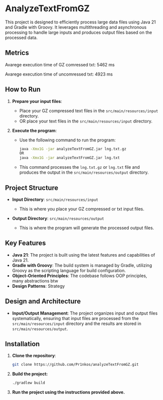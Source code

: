 # AnalyzeTextFromGZ

This project is designed to efficiently process large data files using Java 21 and Gradle with Groovy. It leverages multithreading and asynchronous processing to handle large inputs and produces output files based on the processed data.

## Metrics
Avarege execution time of GZ comressed txt: 5462 ms

Avarege execution time of uncomressed txt: 4923 ms

## How to Run

1. **Prepare your input files**:
   - Place your GZ compressed text files in the `src/main/resources/input` directory.
   - OR place your text files in the `src/main/resources/input` directory.

2. **Execute the program**:
   - Use the following command to run the program:
     ```bash
     java -Xmx1G -jar analyzeTextFromGZ.jar lng.txt.gz
     OR
     java -Xmx1G -jar analyzeTextFromGZ.jar lng.txt
     ```
   - This command processes the `lng.txt.gz` or `lng.txt` file and produces the output in the `src/main/resources/output` directory.

## Project Structure

- **Input Directory**: `src/main/resources/input`
  - This is where you place your GZ compressed or txt input files.

- **Output Directory**: `src/main/resources/output`
  - This is where the program will generate the processed output files.

## Key Features

- **Java 21**: The project is built using the latest features and capabilities of Java 21.
- **Gradle with Groovy**: The build system is managed by Gradle, utilizing Groovy as the scripting language for build configuration.
- **Object-Oriented Principles**: The codebase follows OOP principles, many abstractions btw
- **Design Patterns**: Strategy

## Design and Architecture
  
- **Input/Output Management**: The project organizes input and output files systematically, ensuring that input files are processed from the `src/main/resources/input` directory and the results are stored in `src/main/resources/output`.

## Installation

1. **Clone the repository**:
   ```bash
   git clone https://github.com/Pr1nkos/analyzeTextFromGZ.git
   ```
2. **Build the project:**
   ```bash
   ./gradlew build
   ```
4. **Run the project using the instructions provided above.**
